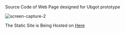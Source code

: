 Source Code of Web Page designed for Ubgot prototype

![screen-capture-_2_](https://user-images.githubusercontent.com/47073516/161113369-29a99230-cc1c-413f-be01-6c79cbbb31e8.gif)


The Static Site is Being Hosted on [Here](https://ubgot.onrender.com/)
